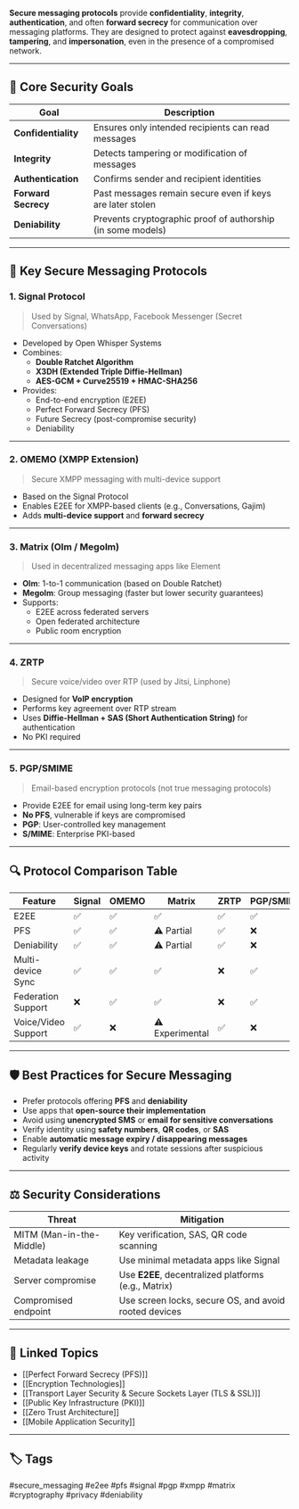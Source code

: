 **Secure messaging protocols** provide **confidentiality**, **integrity**, **authentication**, and often **forward secrecy** for communication over messaging platforms. They are designed to protect against **eavesdropping**, **tampering**, and **impersonation**, even in the presence of a compromised network.

---

## 🎯 Core Security Goals

| Goal               | Description                                                 |
|--------------------|-------------------------------------------------------------|
| **Confidentiality**| Ensures only intended recipients can read messages          |
| **Integrity**      | Detects tampering or modification of messages               |
| **Authentication** | Confirms sender and recipient identities                    |
| **Forward Secrecy**| Past messages remain secure even if keys are later stolen   |
| **Deniability**    | Prevents cryptographic proof of authorship (in some models) |

---

## 🔐 Key Secure Messaging Protocols

### 1. **Signal Protocol**
> Used by Signal, WhatsApp, Facebook Messenger (Secret Conversations)

- Developed by Open Whisper Systems
- Combines:
  - **Double Ratchet Algorithm**
  - **X3DH (Extended Triple Diffie-Hellman)**
  - **AES-GCM + Curve25519 + HMAC-SHA256**
- Provides:
  - End-to-end encryption (E2EE)
  - Perfect Forward Secrecy (PFS)
  - Future Secrecy (post-compromise security)
  - Deniability

---

### 2. **OMEMO (XMPP Extension)**
> Secure XMPP messaging with multi-device support

- Based on the Signal Protocol
- Enables E2EE for XMPP-based clients (e.g., Conversations, Gajim)
- Adds **multi-device support** and **forward secrecy**

---

### 3. **Matrix (Olm / Megolm)**
> Used in decentralized messaging apps like Element

- **Olm**: 1-to-1 communication (based on Double Ratchet)
- **Megolm**: Group messaging (faster but lower security guarantees)
- Supports:
  - E2EE across federated servers
  - Open federated architecture
  - Public room encryption

---

### 4. **ZRTP**
> Secure voice/video over RTP (used by Jitsi, Linphone)

- Designed for **VoIP encryption**
- Performs key agreement over RTP stream
- Uses **Diffie-Hellman + SAS (Short Authentication String)** for authentication
- No PKI required

---

### 5. **PGP/SMIME**
> Email-based encryption protocols (not true messaging protocols)

- Provide E2EE for email using long-term key pairs
- **No PFS**, vulnerable if keys are compromised
- **PGP**: User-controlled key management
- **S/MIME**: Enterprise PKI-based

---

## 🔍 Protocol Comparison Table

| Feature             | Signal | OMEMO | Matrix | ZRTP  | PGP/SMIME |
|---------------------|--------|--------|--------|-------|-----------|
| E2EE                | ✅     | ✅     | ✅     | ✅    | ✅        |
| PFS                 | ✅     | ✅     | ⚠️ Partial | ✅    | ❌        |
| Deniability         | ✅     | ✅     | ⚠️ Partial | ✅    | ❌        |
| Multi-device Sync   | ✅     | ✅     | ✅     | ❌    | ✅        |
| Federation Support  | ❌     | ✅     | ✅     | ❌    | ✅        |
| Voice/Video Support | ✅     | ❌     | ⚠️ Experimental | ✅ | ❌       |

---

## 🛡️ Best Practices for Secure Messaging

- Prefer protocols offering **PFS** and **deniability**
- Use apps that **open-source their implementation**
- Avoid using **unencrypted SMS** or **email for sensitive conversations**
- Verify identity using **safety numbers**, **QR codes**, or **SAS**
- Enable **automatic message expiry / disappearing messages**
- Regularly **verify device keys** and rotate sessions after suspicious activity

---

## ⚖️ Security Considerations

| Threat                  | Mitigation                                                 |
|-------------------------|------------------------------------------------------------|
| MITM (Man-in-the-Middle)| Key verification, SAS, QR code scanning                    |
| Metadata leakage        | Use minimal metadata apps like Signal                      |
| Server compromise       | Use **E2EE**, decentralized platforms (e.g., Matrix)       |
| Compromised endpoint    | Use screen locks, secure OS, and avoid rooted devices      |

---

## 🔗 Linked Topics

- [[Perfect Forward Secrecy (PFS)]]
- [[Encryption Technologies]]
- [[Transport Layer Security & Secure Sockets Layer (TLS & SSL)]]
- [[Public Key Infrastructure (PKI)]]
- [[Zero Trust Architecture]]
- [[Mobile Application Security]]

---

## 🏷 Tags

#secure_messaging #e2ee #pfs #signal #pgp #xmpp #matrix #cryptography #privacy #deniability
